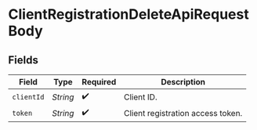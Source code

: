 # ClientRegistrationDeleteApiRequestBody


## Fields

| Field                              | Type                               | Required                           | Description                        |
| ---------------------------------- | ---------------------------------- | ---------------------------------- | ---------------------------------- |
| `clientId`                         | *String*                           | :heavy_check_mark:                 | Client ID.<br/>                    |
| `token`                            | *String*                           | :heavy_check_mark:                 | Client registration access token.<br/> |